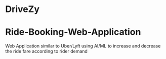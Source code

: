 # DriveZy
# Ride-Booking-Web-Application
Web Application similar to Uber/Lyft using AI/ML to increase and decrease the ride fare according to rider demand 
